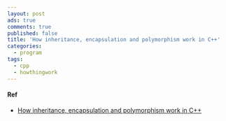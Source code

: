 ```yaml
---
layout: post
ads: true
comments: true
published: false
title: 'How inheritance, encapsulation and polymorphism work in C++'
categories:
  - program
tags:
  - cpp
  - howthingwork
---
```

#### Ref
- [How inheritance, encapsulation and polymorphism work in C++](http://www.alexonlinux.com/how-inheritance-encapsulation-and-polymorphism-work-in-cpp)